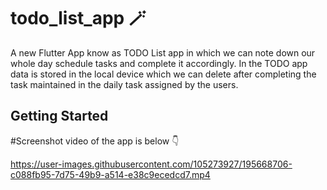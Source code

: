 # todo_list_app 🪄
 
A new Flutter App know as TODO List app in which we can note down our whole day schedule tasks and complete it accordingly.
In the TODO app data is stored in the local device which we can delete after completing  the task maintained  in the daily task assigned by the users.


## Getting Started

#Screenshot  video of the app is below 
            👇



https://user-images.githubusercontent.com/105273927/195668706-c088fb95-7d75-49b9-a514-e38c9ecedcd7.mp4

